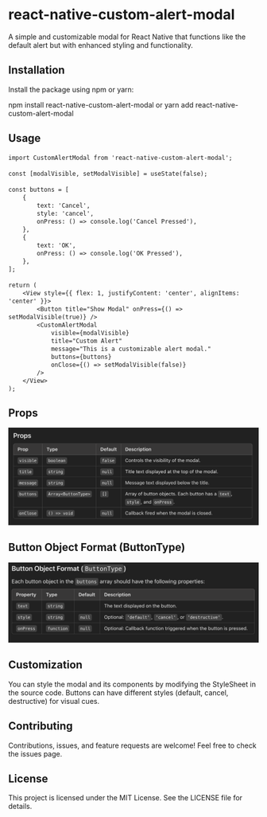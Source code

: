 # react-native-custom-alert-modal

A simple and customizable modal for React Native that functions like the default alert but with enhanced styling and functionality.

## Installation

Install the package using npm or yarn:

npm install react-native-custom-alert-modal
or
yarn add react-native-custom-alert-modal

## Usage

    import CustomAlertModal from 'react-native-custom-alert-modal';

    const [modalVisible, setModalVisible] = useState(false);

    const buttons = [
        {
            text: 'Cancel',
            style: 'cancel',
            onPress: () => console.log('Cancel Pressed'),
        },
        {
            text: 'OK',
            onPress: () => console.log('OK Pressed'),
        },
    ];

    return (
        <View style={{ flex: 1, justifyContent: 'center', alignItems: 'center' }}>
            <Button title="Show Modal" onPress={() => setModalVisible(true)} />
            <CustomAlertModal
                visible={modalVisible}
                title="Custom Alert"
                message="This is a customizable alert modal."
                buttons={buttons}
                onClose={() => setModalVisible(false)}
            />
        </View>
    );



## Props
![Props Overview](./assets/props.png)

## Button Object Format (ButtonType)
![Button Object Format](./assets/button.png)

## Customization
You can style the modal and its components by modifying the StyleSheet in the source code.
Buttons can have different styles (default, cancel, destructive) for visual cues.

## Contributing
Contributions, issues, and feature requests are welcome!
Feel free to check the issues page.

## License
This project is licensed under the MIT License. See the LICENSE file for details.